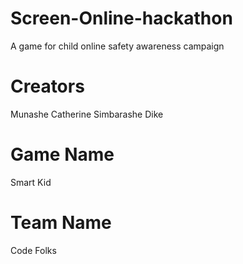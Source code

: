 # Screen-Online-hackathon
A game for child online safety awareness campaign

# Creators
Munashe
Catherine
Simbarashe
Dike

# Game Name 
Smart Kid

# Team Name
Code Folks
